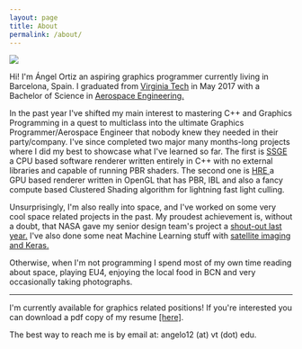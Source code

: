 ```yaml
---
layout: page
title: About
permalink: /about/
---
```


<img class="col one right" src="/img/prof_pic.jpg">
<p>
Hi! I'm Ángel Ortiz an aspiring graphics programmer currently living in Barcelona, Spain. I graduated from <a href="https://vt.edu/" target="blank">Virginia Tech</a> in May 2017 with a Bachelor of Science in <a href="https://www.aoe.vt.edu/" target="blank">Aerospace Engineering.</a>
<p/>

<p>
In the past year I've shifted my main interest to mastering C++ and Graphics Programming in a quest to multiclass into the ultimate Graphics Programmer/Aerospace Engineer that nobody knew they needed in their party/company. I've since completed two major many months-long projects where I did my best to showcase what I've learned so far. The first is <a href="https://github.com/Angelo1211/SoftwareRenderer" target="blank">SSGE</a> a CPU based software renderer written entirely in C++ with no external libraries and capable of running PBR shaders. The second one is <a href="https://github.com/Angelo1211/HybridRenderingEngine" target="blank"> HRE </a> a GPU based renderer written in OpenGL that has PBR, IBL and also a fancy compute based Clustered Shading algorithm for lightning fast light culling.
</p>
Unsurprisingly, I'm also really into space, and I've worked on some very cool space related projects in the past. My proudest achievement is, without a doubt, that NASA gave my senior design team's project a <a href="https://www.nasa.gov/feature/university-students-compete-in-yearlong-nasa-human-space-exploration-competition" target="blank">shout-out last year.</a> I've also done some neat Machine Learning stuff with <a href="https://github.com/Angelo1211/Statoil-Project" target="blank">satellite imaging and Keras. </a>

<p/>
<p/>
Otherwise, when I'm not programming I spend most of my own time reading about space, playing EU4, enjoying the local food in BCN and very occasionally taking photographs. 
<p/>
<hr/>
<p/><p/>

I'm currently available for graphics related positions! If you're interested you can download a pdf copy of my resume <a href="/docs/angelortiz2018.pdf" target="_blank">[here]</a>.
<br/>
<span class="contacticon center">
	<a href="mailto:angelo12@vt.edu"><i class="fa fa-envelope-square"></i></a>
	<a href="https://github.com/Angelo1211" target="_blank"><i class="fa fa-github-square"></i></a>
	<a href="https://www.linkedin.com/in/angelortizelguero/" target="_blank"><i class="fa fa-linkedin-square"></i></a>
	<a href="https://twitter.com/aortizelguero" target="_blank"><i class="fa fa-twitter-square"></i></a>
</span>
<div class="col three caption ">
	The best way to reach me is by email at: angelo12 (at) vt (dot) edu.
</div>

